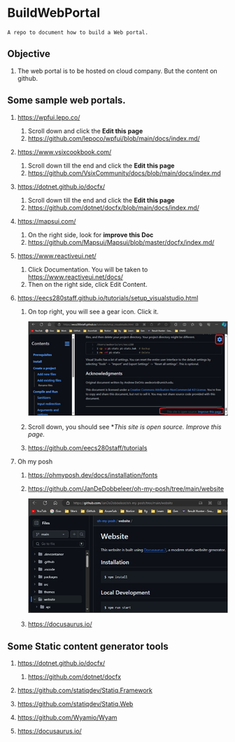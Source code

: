 # BuildWebPortal

    A repo to document how to build a Web portal.

## Objective

1. The web portal is to be hosted on cloud company. But the content on github.

## Some sample web portals.
1. https://wpfui.lepo.co/
   1. Scroll down and click the **Edit this page**
   2. https://github.com/lepoco/wpfui/blob/main/docs/index.md/
 
2. https://www.vsixcookbook.com/
   1. Scroll down till the end and click the **Edit this page**
   2. https://github.com/VsixCommunity/docs/blob/main/docs/index.md

3. https://dotnet.github.io/docfx/
   1. Scroll down till the end and click the **Edit this page**
   2. https://github.com/dotnet/docfx/blob/main/docs/index.md/

4. https://mapsui.com/
   1. On the right side, look for **improve this Doc**
   2. https://github.com/Mapsui/Mapsui/blob/master/docfx/index.md/

5. https://www.reactiveui.net/
   1. Click Documentation. You will be taken to https://www.reactiveui.net/docs/
   2. Then on the right side, click Edit Content. 

6. https://eecs280staff.github.io/tutorials/setup_visualstudio.html
   1. On top right, you will see a gear icon. Click it.

      ![Eecs](src/ReadTheDocs/images/53_50Eecs280staff.jpg)

   2. Scroll down, you should see **This site is open source. Improve this page.*
   3. https://github.com/eecs280staff/tutorials

7. Oh my posh 
   1. https://ohmyposh.dev/docs/installation/fonts
   2. https://github.com/JanDeDobbeleer/oh-my-posh/tree/main/website

      ![Oh My posh Website Generator](src/ReadTheDocs/images/54_50OhMyPoshWebSiteStaticGenerator.jpg)

   3. https://docusaurus.io/

## Some Static content generator tools
   1. https://dotnet.github.io/docfx/
      1. https://github.com/dotnet/docfx

   3. https://github.com/statiqdev/Statiq.Framework

   4. https://github.com/statiqdev/Statiq.Web

   5. https://github.com/Wyamio/Wyam

   6. https://docusaurus.io/